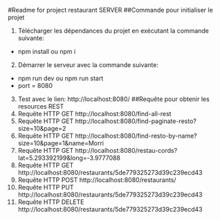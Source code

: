 #Readme for project restaurant SERVER
##Commande pour initialiser le projet
1. Télécharger les dépendances du projet en exécutant la commande suivante:
* npm install ou npm i
2. Démarrer le serveur avec la commande suivante:
* npm run dev ou npm run start
* port = 8080
3. Test avec le lien: http://localhost:8080/
##Requête pour obtenir les resources REST
1. Requête HTTP GET http://localhost:8080/find-all-rest
2. Requête HTTP GET http://localhost:8080/find-paginate-resto?size=10&page=2
3. Requête HTTP GET http://localhost:8080/find-resto-by-name?size=10&page=1&name=Morri
4. Requête HTTP GET http://localhost:8080/restau-cords?lat=5.293392199&long=-3.9777088
5. Requête HTTP GET http://localhost:8080/restaurants/5de779325273d39c239ecd43
6. Requête HTTP POST http://localhost:8080/restaurants/
7. Requête HTTP PUT http://localhost:8080/restaurants/5de779325273d39c239ecd43
8. Requête HTTP DELETE http://localhost:8080/restaurants/5de779325273d39c239ecd43